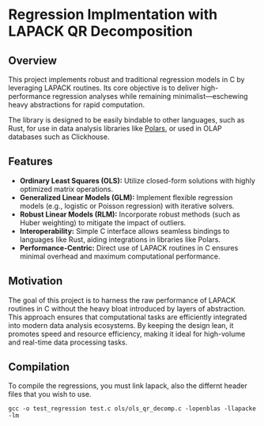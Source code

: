 # Regression Implmentation with LAPACK QR Decomposition

## Overview

This project implements robust and traditional regression models in C by
leveraging LAPACK routines. Its core objective is to deliver high-performance
regression analyses while remaining minimalist—eschewing heavy abstractions for
rapid computation.

The library is designed to be easily bindable to other languages, such as Rust,
for use in data analysis libraries like [Polars](https://www.pola.rs/), or used
in OLAP databases such as Clickhouse.

## Features

- **Ordinary Least Squares (OLS):** Utilize closed-form solutions with highly
  optimized matrix operations.
- **Generalized Linear Models (GLM):** Implement flexible regression models
  (e.g., logistic or Poisson regression) with iterative solvers.
- **Robust Linear Models (RLM):** Incorporate robust methods (such as Huber
  weighting) to mitigate the impact of outliers.
- **Interoperability:** Simple C interface allows seamless bindings to languages
  like Rust, aiding integrations in libraries like Polars.
- **Performance-Centric:** Direct use of LAPACK routines in C ensures minimal
  overhead and maximum computational performance.

## Motivation

The goal of this project is to harness the raw performance of LAPACK routines in
C without the heavy bloat introduced by layers of abstraction. This approach
ensures that computational tasks are efficiently integrated into modern data
analysis ecosystems. By keeping the design lean, it promotes speed and resource
efficiency, making it ideal for high-volume and real-time data processing tasks.

## Compilation

To compile the regressions, you must link lapack, also the differnt header files
that you wish to use.

```
gcc -o test_regression test.c ols/ols_qr_decomp.c -lopenblas -llapacke -lm
```
